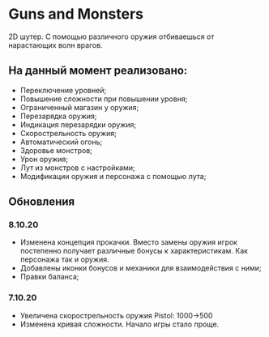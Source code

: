 # Guns and Monsters
 2D шутер.
 С помощью различного оружия отбиваешься от нарастающих волн врагов.

## На данный момент реализовано:
- Переключение уровней;
- Повышение сложности при повышении уровня;
- Ограниченный магазин у оружия;
- Перезарядка оружия;
- Индикация перезарядки оружия;
- Скорострельность оружия;
- Автоматический огонь;
- Здоровье монстров;
- Урон оружия;
- Лут из монстров с настройками;
- Модификации оружия и персонажа с помощью лута;

## Обновления

### 8.10.20
- Изменена концепция прокачки. Вместо замены оружия игрок постепенно получает различные бонусы к характеристикам. Как персонажа так и оружия.
- Добавлены иконки бонусов и механики для взаимодействия с ними;
- Правки баланса;

### 7.10.20
- Увеличена скорострельность оружия Pistol: 1000->500
- Изменена кривая сложности. Начало игры стало проще.
